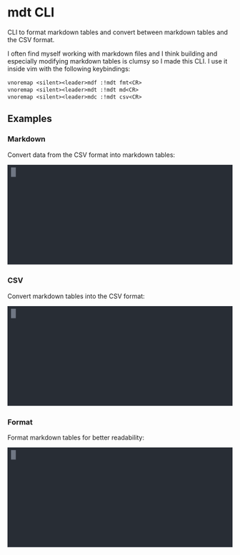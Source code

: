 # mdt CLI

CLI to format markdown tables and convert between markdown tables and the CSV
format.

I often find myself working with markdown files and I think building and
especially modifying markdown tables is clumsy so I made this CLI. I use it
inside vim with the following keybindings:

```vim
vnoremap <silent><leader>mdf :!mdt fmt<CR>
vnoremap <silent><leader>mdt :!mdt md<CR>
vnoremap <silent><leader>mdc :!mdt csv<CR>
```

## Examples

### Markdown

Convert data from the CSV format into markdown tables:

![Example: md command](svgs/example_md.svg)

### CSV

Convert markdown tables into the CSV format:

![Example: csv command](svgs/example_csv.svg)

### Format

Format markdown tables for better readability:

![Example: fmt command](svgs/example_fmt.svg)
